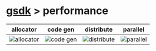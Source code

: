 # [gsdk](../../README.md) > performance

| allocator | code gen | distribute | parallel |
| ---- | --- | ---- | ------ |
| ![allocator](https://raw.githubusercontent.com/Jacob-C-Smith/icons/refs/heads/main/hash-cache.png) | ![code gen](https://raw.githubusercontent.com/Jacob-C-Smith/icons/refs/heads/main/code_gen_light.png) | ![distribute](https://raw.githubusercontent.com/Jacob-C-Smith/icons/refs/heads/main/distribute-light.png) | ![parallel](https://raw.githubusercontent.com/Jacob-C-Smith/icons/refs/heads/main/parallel.png)|
